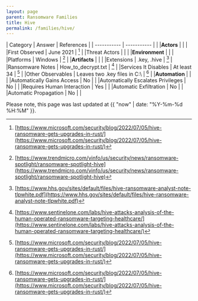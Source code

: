 ```yaml
---
layout: page
parent: Ransomware Families
title: Hive
permalink: /families/hive/
---
```


| Category | Answer | References | 
| ----------- | ----------- | | 
|**Actors** | | |
|First Observed | June 2021 | [^1] |
|Threat Actors | | |
|**Environment** | | |
|Platforms | Windows | [^2] |
|**Artifacts** | | |
|Extensions | .key, .hive | [^3] |
|Ransomware Notes | How_to_decrypt.txt | [^4] |
|Services It Disables | At least 34 | [^1] |
|Other Observables | Leaves two .key files in C:\\ | [^1] |
|**Automation** | | |
|Automatically Gains Access | No |  |
|Automatically Escalates Privileges | No | |
|Requires Human Interaction | Yes | |
|Automatic Exfiltration | No | |
|Automatic Propagation | No | |


[^1]: [https://www.microsoft.com/security/blog/2022/07/05/hive-ransomware-gets-upgrades-in-rust/](https://www.microsoft.com/security/blog/2022/07/05/hive-ransomware-gets-upgrades-in-rust/)
[^2]: [https://www.trendmicro.com/vinfo/us/security/news/ransomware-spotlight/ransomware-spotlight-hive](https://www.trendmicro.com/vinfo/us/security/news/ransomware-spotlight/ransomware-spotlight-hive)
[^3]: [https://www.hhs.gov/sites/default/files/hive-ransomware-analyst-note-tlpwhite.pdf](https://www.hhs.gov/sites/default/files/hive-ransomware-analyst-note-tlpwhite.pdf)
[^4]: [https://www.sentinelone.com/labs/hive-attacks-analysis-of-the-human-operated-ransomware-targeting-healthcare/](https://www.sentinelone.com/labs/hive-attacks-analysis-of-the-human-operated-ransomware-targeting-healthcare/)

Please note, this page was last updated at {{ "now" | date: "%Y-%m-%d %H:%M" }}.
